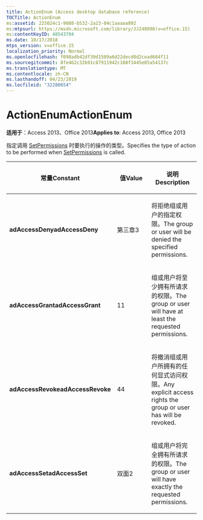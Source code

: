 ```yaml
---
title: ActionEnum (Access desktop database reference)
TOCTitle: ActionEnum
ms:assetid: 225024c1-9088-b532-2a23-04c1aaaaa892
ms:mtpsurl: https://msdn.microsoft.com/library/JJ248998(v=office.15)
ms:contentKeyID: 48543704
ms.date: 10/17/2018
mtps_version: v=office.15
localization_priority: Normal
ms.openlocfilehash: f098adb42df39d1509a6d22decd8d2cead684f11
ms.sourcegitcommit: 8fe462c32b91c87911942c188f3445e85a54137c
ms.translationtype: MT
ms.contentlocale: zh-CN
ms.lasthandoff: 04/23/2019
ms.locfileid: "32280654"
---
```

# <a name="actionenum"></a><span data-ttu-id="ba8a9-102">ActionEnum</span><span class="sxs-lookup"><span data-stu-id="ba8a9-102">ActionEnum</span></span>

<span data-ttu-id="ba8a9-103">**适用于**：Access 2013、Office 2013</span><span class="sxs-lookup"><span data-stu-id="ba8a9-103">**Applies to**: Access 2013, Office 2013</span></span>

<span data-ttu-id="ba8a9-104">指定调用 [SetPermissions](setpermissions-method-adox.md) 时要执行的操作的类型。</span><span class="sxs-lookup"><span data-stu-id="ba8a9-104">Specifies the type of action to be performed when [SetPermissions](setpermissions-method-adox.md) is called.</span></span>

<table>
<colgroup>
<col style="width: 33%" />
<col style="width: 33%" />
<col style="width: 33%" />
</colgroup>
<thead>
<tr class="header">
<th><p><span data-ttu-id="ba8a9-105">常量</span><span class="sxs-lookup"><span data-stu-id="ba8a9-105">Constant</span></span></p></th>
<th><p><span data-ttu-id="ba8a9-106">值</span><span class="sxs-lookup"><span data-stu-id="ba8a9-106">Value</span></span></p></th>
<th><p><span data-ttu-id="ba8a9-107">说明</span><span class="sxs-lookup"><span data-stu-id="ba8a9-107">Description</span></span></p></th>
</tr>
</thead>
<tbody>
<tr class="odd">
<td><p><span data-ttu-id="ba8a9-108"><strong>adAccessDeny</strong></span><span class="sxs-lookup"><span data-stu-id="ba8a9-108"><strong>adAccessDeny</strong></span></span></p></td>
<td><p><span data-ttu-id="ba8a9-109">第三章</span><span class="sxs-lookup"><span data-stu-id="ba8a9-109">3</span></span></p></td>
<td><p><span data-ttu-id="ba8a9-110">将拒绝组或用户的指定权限。</span><span class="sxs-lookup"><span data-stu-id="ba8a9-110">The group or user will be denied the specified permissions.</span></span></p></td>
</tr>
<tr class="even">
<td><p><span data-ttu-id="ba8a9-111"><strong>adAccessGrant</strong></span><span class="sxs-lookup"><span data-stu-id="ba8a9-111"><strong>adAccessGrant</strong></span></span></p></td>
<td><p><span data-ttu-id="ba8a9-112">1</span><span class="sxs-lookup"><span data-stu-id="ba8a9-112">1</span></span></p></td>
<td><p><span data-ttu-id="ba8a9-113">组或用户将至少拥有所请求的权限。</span><span class="sxs-lookup"><span data-stu-id="ba8a9-113">The group or user will have at least the requested permissions.</span></span></p></td>
</tr>
<tr class="odd">
<td><p><span data-ttu-id="ba8a9-114"><strong>adAccessRevoke</strong></span><span class="sxs-lookup"><span data-stu-id="ba8a9-114"><strong>adAccessRevoke</strong></span></span></p></td>
<td><p><span data-ttu-id="ba8a9-115">4</span><span class="sxs-lookup"><span data-stu-id="ba8a9-115">4</span></span></p></td>
<td><p><span data-ttu-id="ba8a9-116">将撤消组或用户所拥有的任何显式访问权限。</span><span class="sxs-lookup"><span data-stu-id="ba8a9-116">Any explicit access rights the group or user has will be revoked.</span></span></p></td>
</tr>
<tr class="even">
<td><p><span data-ttu-id="ba8a9-117"><strong>adAccessSet</strong></span><span class="sxs-lookup"><span data-stu-id="ba8a9-117"><strong>adAccessSet</strong></span></span></p></td>
<td><p><span data-ttu-id="ba8a9-118">双面</span><span class="sxs-lookup"><span data-stu-id="ba8a9-118">2</span></span></p></td>
<td><p><span data-ttu-id="ba8a9-119">组或用户将完全拥有所请求的权限。</span><span class="sxs-lookup"><span data-stu-id="ba8a9-119">The group or user will have exactly the requested permissions.</span></span></p></td>
</tr>
</tbody>
</table>

